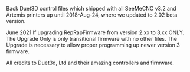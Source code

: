 Back Duet3D control files which shipped with all SeeMeCNC v3.2 and Artemis printers up until 2018-Aug-24, where we updated to 2.02 beta version. 


June 2021
If upgrading RepRapFirmware from version 2.xx to 3.xx ONLY. The Upgrade Only is only transitional firmware with no other files. The Upgrade is necessary to allow proper programming up newer version 3 firmware. 

All credits to Duet3d, Ltd and their amazing controllers and firmware. 



